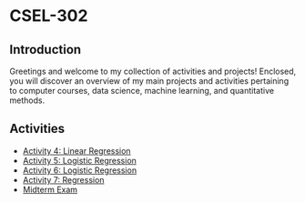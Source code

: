 # CSEL-302

## Introduction
Greetings and welcome to my collection of activities and projects! Enclosed, you will discover an overview of my main projects and activities pertaining to computer courses, data science, machine learning, and quantitative methods.

## Activities
<ul>
    <li><a target="_blank" href="https://colab.research.google.com/drive/1hFM8vBULv18aP_saDLYFrr5AzIxIvZNU?usp=sharing">Activity 4: Linear Regression</a></li>
    <li><a target="_blank" href="https://colab.research.google.com/drive/1-nCLb0o1-BS4T6R1Eg0faoMcCW1pWCkZ?usp=sharing">Activity 5: Logistic Regression</a></li>
    <li><a target="_blank" href="https://colab.research.google.com/drive/19WDRnp4H1cvZj2kgxF8LRflwjKXHbEsX?usp=sharing">Activity 6: Logistic Regression</a></li>
    <li><a target="_blank" href="https://colab.research.google.com/drive/1MKrW3VYEHEYEse90w4qZnuvhSm4HG0xe">Activity 7: Regression</a></li>
    <li><a target="_blank" href="https://colab.research.google.com/drive/1m-5vhaz_OnKjw0zzwuEPPcQfIj6rc6z3?usp=sharing">Midterm Exam</a></li>
</ul>

